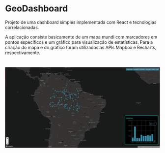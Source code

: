 
# GeoDashboard


Projeto de uma dashboard simples implementada com React e tecnologias correlacionadas.
  
A aplicação consiste basicamente de um mapa mundi com marcadores em pontos específicos e um gráfico para visualização de estatísticas.
Para a criação do mapa e do gráfico foram utilizados as APIs Mapbox e Recharts, respectivamente.

#

![Dashboard](https://github.com/andersonlima7/dashboard/blob/master/Dashboard_final.png?raw=true)
